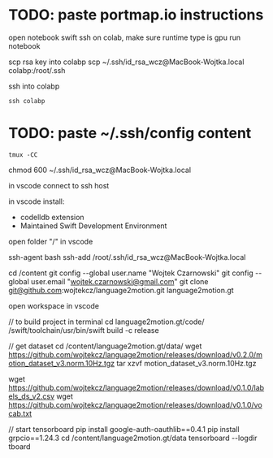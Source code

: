 # TODO: paste portmap.io instructions

open notebook swift ssh on colab, 
make sure runtime type is gpu
run notebook

scp rsa key into colabp
scp ~/.ssh/id_rsa_wcz\@MacBook-Wojtka.local colabp:/root/.ssh

ssh into colabp
```
ssh colabp
```

# TODO: paste ~/.ssh/config content

```
tmux -CC
```

chmod 600 ~/.ssh/id_rsa_wcz\@MacBook-Wojtka.local

in vscode
connect to ssh host

in vscode install:
- codelldb extension
- Maintained Swift Development Environment

open folder "/" in vscode

ssh-agent bash
ssh-add /root/.ssh/id_rsa_wcz\@MacBook-Wojtka.local

cd /content
git config --global user.name "Wojtek Czarnowski"
git config --global user.email "wojtek.czarnowski@gmail.com"
git clone git@github.com:wojtekcz/language2motion.git language2motion.gt

open workspace in vscode

// to build project in terminal
cd language2motion.gt/code/
/swift/toolchain/usr/bin/swift build -c release

// get dataset
cd /content/language2motion.gt/data/
wget https://github.com/wojtekcz/language2motion/releases/download/v0.2.0/motion_dataset_v3.norm.10Hz.tgz
tar xzvf motion_dataset_v3.norm.10Hz.tgz

wget https://github.com/wojtekcz/language2motion/releases/download/v0.1.0/labels_ds_v2.csv
wget https://github.com/wojtekcz/language2motion/releases/download/v0.1.0/vocab.txt

// start tensorboard
pip install google-auth-oauthlib==0.4.1
pip install grpcio==1.24.3
cd /content/language2motion.gt/data
tensorboard --logdir tboard
